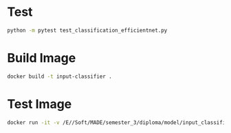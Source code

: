 # Test

```sh
python -m pytest test_classification_efficientnet.py
```

# Build Image

```sh
docker build -t input-classifier .
```

# Test Image

```sh
docker run -it -v /E//Soft/MADE/semester_3/diploma/model/input_classifier:/app/images input-classifier bash
```